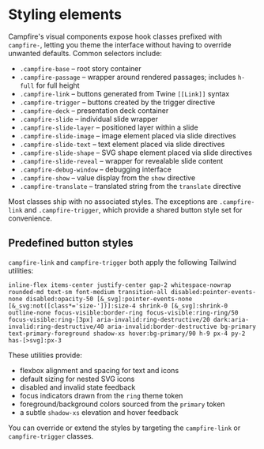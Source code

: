 # Styling elements

Campfire's visual components expose hook classes prefixed with `campfire-`, letting you theme the interface without having to override unwanted defaults. Common selectors include:

- `.campfire-base` – root story container
- `.campfire-passage` – wrapper around rendered passages; includes `h-full` for full height
- `.campfire-link` – buttons generated from Twine `[[Link]]` syntax
- `.campfire-trigger` – buttons created by the trigger directive
- `.campfire-deck` – presentation deck container
- `.campfire-slide` – individual slide wrapper
- `.campfire-slide-layer` – positioned layer within a slide
- `.campfire-slide-image` – image element placed via slide directives
- `.campfire-slide-text` – text element placed via slide directives
- `.campfire-slide-shape` – SVG shape element placed via slide directives
- `.campfire-slide-reveal` – wrapper for revealable slide content
- `.campfire-debug-window` – debugging interface
- `.campfire-show` – value display from the `show` directive
- `.campfire-translate` – translated string from the `translate` directive

Most classes ship with no associated styles. The exceptions are `.campfire-link` and `.campfire-trigger`, which provide a shared button style set for convenience.

## Predefined button styles

`campfire-link` and `campfire-trigger` both apply the following Tailwind utilities:

```
inline-flex items-center justify-center gap-2 whitespace-nowrap rounded-md text-sm font-medium transition-all disabled:pointer-events-none disabled:opacity-50 [&_svg]:pointer-events-none [&_svg:not([class*='size-'])]:size-4 shrink-0 [&_svg]:shrink-0 outline-none focus-visible:border-ring focus-visible:ring-ring/50 focus-visible:ring-[3px] aria-invalid:ring-destructive/20 dark:aria-invalid:ring-destructive/40 aria-invalid:border-destructive bg-primary text-primary-foreground shadow-xs hover:bg-primary/90 h-9 px-4 py-2 has-[>svg]:px-3
```

These utilities provide:

- flexbox alignment and spacing for text and icons
- default sizing for nested SVG icons
- disabled and invalid state feedback
- focus indicators drawn from the `ring` theme token
- foreground/background colors sourced from the `primary` token
- a subtle `shadow-xs` elevation and hover feedback

You can override or extend the styles by targeting the `campfire-link` or `campfire-trigger` classes.
